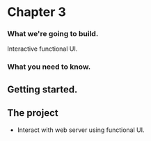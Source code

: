 # Chapter 3

### What we're going to build.

Interactive functional UI.

### What you need to know.

## Getting started.

## The project

- Interact with web server using functional UI.
